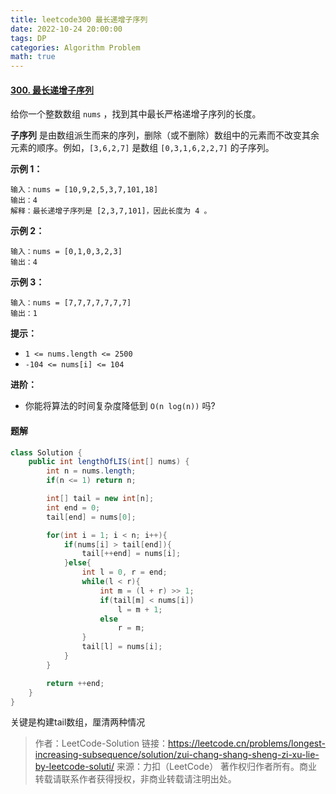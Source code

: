 ```yaml
---
title: leetcode300 最长递增子序列
date: 2022-10-24 20:00:00
tags: DP
categories: Algorithm Problem
math: true
---
```


#### [300. 最长递增子序列](https://leetcode.cn/problems/longest-increasing-subsequence/)

给你一个整数数组 `nums` ，找到其中最长严格递增子序列的长度。

**子序列** 是由数组派生而来的序列，删除（或不删除）数组中的元素而不改变其余元素的顺序。例如，`[3,6,2,7]` 是数组 `[0,3,1,6,2,2,7]` 的子序列。

**示例 1：**

```
输入：nums = [10,9,2,5,3,7,101,18]
输出：4
解释：最长递增子序列是 [2,3,7,101]，因此长度为 4 。
```

**示例 2：**

```
输入：nums = [0,1,0,3,2,3]
输出：4
```

**示例 3：**

```
输入：nums = [7,7,7,7,7,7,7]
输出：1
```

 

**提示：**

- `1 <= nums.length <= 2500`
- `-104 <= nums[i] <= 104`

 

**进阶：**

- 你能将算法的时间复杂度降低到 `O(n log(n))` 吗?

#### 题解

```java
class Solution {
    public int lengthOfLIS(int[] nums) {
        int n = nums.length;
        if(n <= 1) return n;

        int[] tail = new int[n];
        int end = 0;
        tail[end] = nums[0];

        for(int i = 1; i < n; i++){
            if(nums[i] > tail[end]){
                tail[++end] = nums[i];
            }else{
                int l = 0, r = end;
                while(l < r){
                    int m = (l + r) >> 1;
                    if(tail[m] < nums[i])
                        l = m + 1;
                    else
                        r = m;
                }
                tail[l] = nums[i];
            }
        }

        return ++end;
    }
}
```

关键是构建tail数组，厘清两种情况



> 作者：LeetCode-Solution
> 链接：https://leetcode.cn/problems/longest-increasing-subsequence/solution/zui-chang-shang-sheng-zi-xu-lie-by-leetcode-soluti/
> 来源：力扣（LeetCode）
> 著作权归作者所有。商业转载请联系作者获得授权，非商业转载请注明出处。

